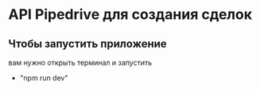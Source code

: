 # API Pipedrive для создания сделок
## Чтобы запустить приложение
вам нужно открыть терминал и запустить
- "npm run dev"
